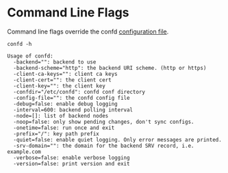 # Command Line Flags

Command line flags override the confd [configuration file](https://github.com/kelseyhightower/confd/wiki/Configuration-Guide).

```
confd -h
```

```Text
Usage of confd:
  -backend="": backend to use
  -backend-scheme="http": the backend URI scheme. (http or https)
  -client-ca-keys="": client ca keys
  -client-cert="": the client cert
  -client-key="": the client key
  -confdir="/etc/confd": confd conf directory
  -config-file="": the confd config file
  -debug=false: enable debug logging
  -interval=600: backend polling interval
  -node=[]: list of backend nodes
  -noop=false: only show pending changes, don't sync configs.
  -onetime=false: run once and exit
  -prefix="/": key path prefix
  -quiet=false: enable quiet logging. Only error messages are printed.
  -srv-domain="": the domain for the backend SRV record, i.e. example.com
  -verbose=false: enable verbose logging
  -version=false: print version and exit
```
